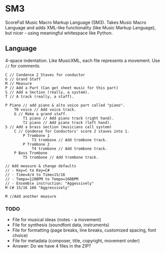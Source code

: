 # SM3
ScoreFall Music Macro Markup Language (SM3).  Takes Music Macro Language and adds XML-like functionality (like Music Markup Language), but nicer - using meaningful whitespace like Python.

## Language
4-space indentation.  Like MusicXML, each file represents a movement.
Use `//` for comments.

```
C // Condense 2 Staves for conductor
G // Grand Staff
M // Measure
P // Add a Part (Can get sheet music for this part)
S // Add a Section (really, a system).
T // A track (really, a staff).
```

```sm3
P Piano // add piano & alto voice part called "piano".
    T0 voice // Add voice track.
    G // Make a grand staff.
        T1 piano // Add piano track (right hand).
        T2 piano // Add piano track (left hand).
S // Add a brass section (musicians call system)
    C // Condense for Conductors' score 2 staves into 1.
        P Trombone 1
            T3 trombone // Add trombone track.
        P Trombone 2
            T4 trombone // Add trombone track.
    P Bass Trombone
        T5 trombone // Add trombone track.

// Add measure & change defaults
// - Key=C to Key=C#
// - Time=4/4 to Time=15/16
// - Tempo=120BPM to Tempo=160BPM
// - Ensemble instruction: "Aggessively"
M C# 15/16 160 "Aggressively"
    
M //Add another measure

```

### TODO
- File for musical ideas (notes - a movement)
- File for synthesis (soundfont data, instruments)
- File for formatting (page breaks, line breaks, customized spacing, font choice)
- File for metadata (composer, title, copyright, movement order)
- Answer: Do we have 4 files in the ZIP?
